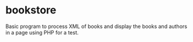 # bookstore
Basic program to process XML of books and display the books and authors in a page using PHP for a test.
